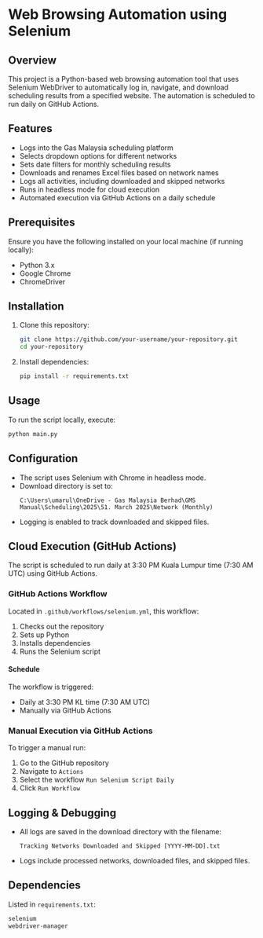 # Web Browsing Automation using Selenium

## Overview
This project is a Python-based web browsing automation tool that uses Selenium WebDriver to automatically log in, navigate, and download scheduling results from a specified website. The automation is scheduled to run daily on GitHub Actions.

## Features
- Logs into the Gas Malaysia scheduling platform
- Selects dropdown options for different networks
- Sets date filters for monthly scheduling results
- Downloads and renames Excel files based on network names
- Logs all activities, including downloaded and skipped networks
- Runs in headless mode for cloud execution
- Automated execution via GitHub Actions on a daily schedule

## Prerequisites
Ensure you have the following installed on your local machine (if running locally):
- Python 3.x
- Google Chrome
- ChromeDriver

## Installation
1. Clone this repository:
   ```bash
   git clone https://github.com/your-username/your-repository.git
   cd your-repository
   ```
2. Install dependencies:
   ```bash
   pip install -r requirements.txt
   ```

## Usage
To run the script locally, execute:
```bash
python main.py
```

## Configuration
- The script uses Selenium with Chrome in headless mode.
- Download directory is set to:
  ```
  C:\Users\umarul\OneDrive - Gas Malaysia Berhad\GMS Manual\Scheduling\2025\51. March 2025\Network (Monthly)
  ```
- Logging is enabled to track downloaded and skipped files.

## Cloud Execution (GitHub Actions)
The script is scheduled to run daily at 3:30 PM Kuala Lumpur time (7:30 AM UTC) using GitHub Actions.

### GitHub Actions Workflow
Located in `.github/workflows/selenium.yml`, this workflow:
1. Checks out the repository
2. Sets up Python
3. Installs dependencies
4. Runs the Selenium script

#### Schedule
The workflow is triggered:
- Daily at 3:30 PM KL time (7:30 AM UTC)
- Manually via GitHub Actions

### Manual Execution via GitHub Actions
To trigger a manual run:
1. Go to the GitHub repository
2. Navigate to `Actions`
3. Select the workflow `Run Selenium Script Daily`
4. Click `Run Workflow`

## Logging & Debugging
- All logs are saved in the download directory with the filename:
  ```
  Tracking Networks Downloaded and Skipped [YYYY-MM-DD].txt
  ```
- Logs include processed networks, downloaded files, and skipped files.

## Dependencies
Listed in `requirements.txt`:
```txt
selenium
webdriver-manager
```
